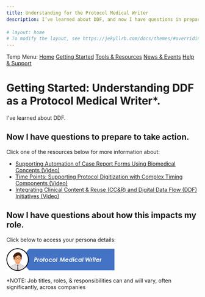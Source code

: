```yaml
---
title: Understanding for the Protocol Medical Writer
description: I’ve learned about DDF, and now I have questions in preparation for taking action

# layout: home
# To modify the layout, see https://jekyllrb.com/docs/themes/#overriding-theme-defaults
---
```

Temp Menu: [Home](test.md) [Getting Started](get-started.md) [Tools & Resources](tools-resources.md) [News & Events](news-events.md) [Help & Support](help-support.md)

# Getting Started: Understanding DDF as a Protocol Medical Writer*. 
I've learned about DDF. 

## Now I have questions to prepare to take action.
Click one of the resources below for more information about:
- [Supporting Automation of Case Report Forms Using Biomedical Concepts (Video)](https://youtu.be/0tGpj8g5gxY)
- [Time Points: Supporting Protocol Digitization with Complex Timing Components (Video)](https://youtu.be/M6XT3WrxkVc)
- [Integrating Clinical Content & Reuse (CC&R) and Digital Data Flow (DDF) Initiatives (Video)](https://youtu.be/oCCjGddM8us)
   
## Now I have questions about how this impacts my role.
Click below to access your persona details:

<a href="https://transcelerate.github.io/ddf-home/MWPersona.html">
<img src="media\images\Protocol Medical Writer - Header.png">
</a>

*NOTE: Job titles, roles, & responsibilities can and will vary, often significantly, across companies
